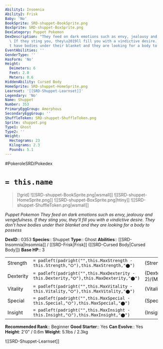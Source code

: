 ```yaml
---
Ability1: Insomnia
Ability2: Frisk
Baby: 'No'
BookSprite: SRD-shuppet-BookSprite.png
BoxSprite: SRD-shuppet-BoxSprite.png
DexCategory: Puppet Pokemon
DexDescription: "They feed on dark emotions such as envy, jealousy and vengefulness.\
  \ If they sting you, they\u2019ll fill you with a vindictive desire. They don\u2019\
  t have bodies under their blanket and they are looking for a body to possess"
EventAbilities: ''
GenderType: ''
HasForm: 'No'
Height:
  Deimeters: 6
  Feet: 2.0
  Meters: 0.6
HiddenAbility: Cursed Body
HomeSprite: SRD-shuppet-HomeSprite.png
Learnset: '[[SRD-Shuppet-Learnset]]'
Legendary: 'No'
Name: Shuppet
Number: 353
PrimaryEggGroup: Amorphous
SecondaryEggGroup: ''
ShuffleToken: SRD-shuppet-ShuffleToken.png
Sprite: shuppet.png
Type1: Ghost
Type2: ''
Weight:
  Hectograms: 23
  Kilograms: 2.3
  Pounds: 5.1
---
```


#PokeroleSRD/Pokedex

# `= this.name`

> [!grid]
> ![[SRD-shuppet-BookSprite.png|wsmall]]
> ![[SRD-shuppet-HomeSprite.png]]
> ![[SRD-shuppet-BoxSprite.png|htiny]]
> ![[SRD-shuppet-ShuffleToken.png|wsmall]]


*Puppet Pokemon*
*They feed on dark emotions such as envy, jealousy and vengefulness. If they sting you, they’ll fill you with a vindictive desire. They don’t have bodies under their blanket and they are looking for a body to possess*

**DexID**:: 0353
**Species**:: Shuppet
**Type**:: Ghost
**Abilities**:: [[SRD-Insomnia|Insomnia]] / [[SRD-Frisk|Frisk]] ([[SRD-Cursed Body|Cursed Body]])
**Base HP**:: 3

|           |                                                                                        |                                          |
| --------- | -------------------------------------------------------------------------------------- | ---------------------------------------- |
| Strength  | `= padleft(padright("",this.MaxStrength - this.Strength,"⭘"),this.MaxStrength,"⬤")`    | (Strength::2)/(MaxStrength::5)   |
| Dexterity | `= padleft(padright("",this.MaxDexterity - this.Dexterity,"⭘"),this.MaxDexterity,"⬤")` | (Dexterity:: 2)/(MaxDexterity::4) |
| Vitality  | `= padleft(padright("",this.MaxVitality - this.Vitality,"⭘"),this.MaxVitality,"⬤")`    | (Vitality::1)/(MaxVitality::3)   |
| Special   | `= padleft(padright("",this.MaxSpecial - this.Special,"⭘"),this.MaxSpecial,"⬤")`       | (Special::2)/(MaxSpecial::4)     |
| Insight   | `= padleft(padright("",this.MaxInsight - this.Insight,"⭘"),this.MaxInsight,"⬤")`       | (Insight::1)/(MaxInsight::3)     |


**Recommended Rank**:: Beginner
**Good Starter**:: Yes
**Can Evolve**:: Yes
**Height**: 2'0" / 0.6m
**Weight**: 5.1lbs / 2.3kg

![[SRD-Shuppet-Learnset]]